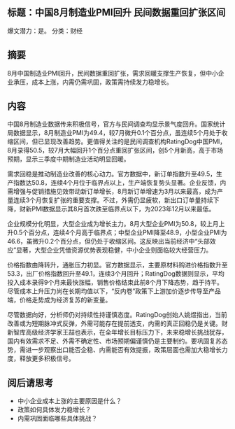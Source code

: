 ## 标题：中国8月制造业PMI回升 民间数据重回扩张区间
爆文潜力：是。
分类：财经

## 摘要
8月中国制造业PMI回升，民间数据重回扩张，需求回暖支撑生产恢复，但中小企业承压，成本上涨，内需仍需巩固，政策需持续发力稳增长。

## 内容
中国8月制造业数据传来积极信号，官方与民间调查均显示景气度回升。国家统计局数据显示，8月制造业PMI为49.4，较7月微升0.1个百分点，虽连续5个月处于收缩区间，但已显现改善趋势。更值得关注的是民间调查机构RatingDog中国PMI，8月录得50.5，较7月大幅回升1个百分点重回扩张区间，创5个月新高，高于市场预期，显示三季度中期制造业活动明显回暖。

需求回稳是推动制造业改善的核心动力。官方数据中，新订单指数升至49.5，生产指数达50.8，连续4个月位于临界点以上，生产端恢复势头显著。企业反馈，内需增强与促销措施见效带动新订单增长，8月新订单增速为3月以来最高，成为产量连续3个月恢复扩张的重要支撑。不过，外需仍显疲软，新出口订单量持续下降，财新PMI数据显示其8月首次跌至临界点以下，为2023年12月以来最低。

企业规模分化明显，大型企业成为增长主力。8月大型企业PMI为50.8，较上月上升0.5个百分点，连续4个月高于临界点；中型企业PMI降至48.9，小型企业PMI为46.6，虽微升0.2个百分点，但仍处于收缩区间。这反映出当前经济中“头部效应”显著，大型企业凭借资源优势表现稳健，中小企业则面临较大经营压力。

价格指数由降转升，通胀压力初显。官方数据显示，主要原材料购进价格指数升至53.3，出厂价格指数回升至49.1，连续3个月回升；RatingDog数据则显示，平均投入成本录得9个月来最快涨幅，销售价格结束此前8个月下降态势，趋于持平。尽管成本上升压力尚在长期均值以下，“反内卷”政策下上游加价逐步传导至产品端，价格走势成为经济复苏的新变量。

尽管数据向好，分析师仍对持续性持谨慎态度。RatingDog创始人姚煜指出，当前改善或为短期脉冲式反弹，外需可能存在提前透支，内需的真正回稳仍是关键。财新智库高级经济学家王喆也表示，在全年增长目标压力下，未来稳增长挑战犹存，国内有效需求不足、外需不确定性、市场预期偏谨慎仍是主要制约。要巩固复苏态势，需进一步观察出口能否企稳、内需能否有效提振，政策层面也需加大稳增长力度，释放更多积极信号。

## 阅后请思考
- 中小企业成本上涨的主要原因是什么？
- 政策如何具体发力稳增长？
- 内需巩固面临哪些具体挑战？